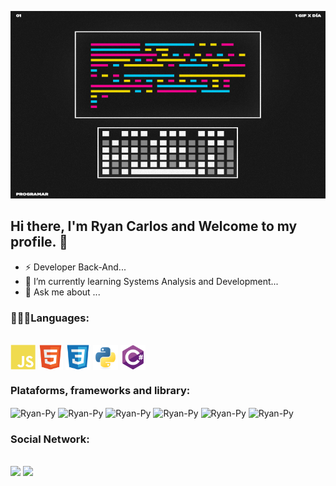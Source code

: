 <p align="center">
  <img src="/images_programming.gif" alt="gif_legal" height="300" width="650">
</p>


## Hi there, I'm Ryan Carlos and Welcome to my profile. 👋

- ⚡ Developer Back-And...
- 🌱 I’m currently learning Systems Analysis and Development...
- 💬 Ask me about ...

### 👨🏼‍💻Languages:
<div style="display: inline_block"><br>
    <img align="center" alt="Rafa-Js" height="40" width="40" src="https://raw.githubusercontent.com/devicons/devicon/master/icons/javascript/javascript-plain.svg">
    <img align="center" alt="Rafa-HTML" height="40" width="40" src="https://raw.githubusercontent.com/devicons/devicon/master/icons/html5/html5-original.svg">
    <img align="center" alt="Rafa-CSS" height="40" width="40" src="https://raw.githubusercontent.com/devicons/devicon/master/icons/css3/css3-original.svg">
    <img align="center" alt="Rafa-Python" height="40" width="40" src="https://raw.githubusercontent.com/devicons/devicon/master/icons/python/python-original.svg">
    <img align="center" alt="Rafa-Csharp" height="40" width="40" src="https://raw.githubusercontent.com/devicons/devicon/master/icons/csharp/csharp-original.svg">
</div>

### Plataforms, frameworks and library:
<div>
  <img align="center" alt="Ryan-Py" height="40" widht="50" src="https://cdn.jsdelivr.net/gh/devicons/devicon@latest/icons/playwright/playwright-original.svg" />
  <img align="center" alt="Ryan-Py" height="40" widht="50" src="https://cdn.jsdelivr.net/gh/devicons/devicon@latest/icons/selenium/selenium-original.svg" />
  <img align="center" alt="Ryan-Py" height="40" widht="50" src="https://cdn.jsdelivr.net/gh/devicons/devicon@latest/icons/pandas/pandas-original-wordmark.svg" />
  <img align="center" alt="Ryan-Py" height="40" widht="50" src="https://cdn.jsdelivr.net/gh/devicons/devicon@latest/icons/json/json-plain.svg" />
  <img align="center" alt="Ryan-Py" height="40" widht="50" src="https://cdn.jsdelivr.net/gh/devicons/devicon@latest/icons/docker/docker-plain-wordmark.svg" />
  <img align="center" alt="Ryan-Py" height="40" widht="50" src="https://cdn.jsdelivr.net/gh/devicons/devicon@latest/icons/numpy/numpy-plain-wordmark.svg" />
</div>

### Social Network:
<div style="display: inline_block"><br>
  <a href="https://instagram.com/_ryanzinnn" target="_blank"><img src="https://img.shields.io/badge/-Instagram-%23E4405F?style=for-the-badge&logo=instagram&logoColor=white" target="_blank"></a>
  <a href="[https://www.linkedin.com/in/](https://www.linkedin.com/in/ryan-carlos-12b5562a5/)" target="_blank"><img src="https://img.shields.io/badge/-LinkedIn-%230077B5?style=for-the-badge&logo=linkedin&logoColor=white" target="_blank"></a>
</div>
